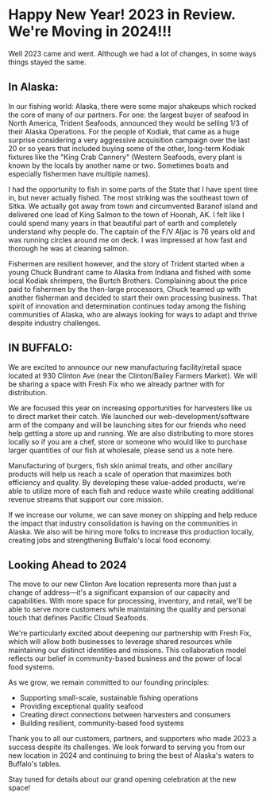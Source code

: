 # Happy New Year! 2023 in Review. We're Moving in 2024!!!

Well 2023 came and went. Although we had a lot of changes, in some ways things stayed the same.

## In Alaska:
In our fishing world: Alaska, there were some major shakeups which rocked the core of many of our partners. For one: the largest buyer of seafood in North America, Trident Seafoods, announced they would be selling 1/3 of their Alaska Operations. For the people of Kodiak, that came as a huge surprise considering a very aggressive acquisition campaign over the last 20 or so years that included buying some of the other, long-term Kodiak fixtures like the "King Crab Cannery" (Western Seafoods, every plant is known by the locals by another name or two. Sometimes boats and especially fishermen have multiple names).

I had the opportunity to fish in some parts of the State that I have spent time in, but never actually fished. The most striking was the southeast town of Sitka. We actually got away from town and circumvented Baranof island and delivered one load of King Salmon to the town of Hoonah, AK. I felt like I could spend many years in that beautiful part of earth and completely understand why people do. The captain of the F/V Aljac is 76 years old and was running circles around me on deck. I was impressed at how fast and thorough he was at cleaning salmon.

Fishermen are resilient however, and the story of Trident started when a young Chuck Bundrant came to Alaska from Indiana and fished with some local Kodiak shrimpers, the Burtch Brothers. Complaining about the price paid to fishermen by the then-large processors, Chuck teamed up with another fisherman and decided to start their own processing business. That spirit of innovation and determination continues today among the fishing communities of Alaska, who are always looking for ways to adapt and thrive despite industry challenges.

## IN BUFFALO:

We are excited to announce our new manufacturing facility/retail space located at 930 Clinton Ave (near the Clinton/Bailey Farmers Market). We will be sharing a space with Fresh Fix who we already partner with for distribution.

We are focused this year on increasing opportunities for harvesters like us to direct market their catch. We launched our web-development/software arm of the company and will be launching sites for our friends who need help getting a store up and running. We are also distributing to more stores locally so if you are a chef, store or someone who would like to purchase larger quantities of our fish at wholesale, please send us a note here.

Manufacturing of burgers, fish skin animal treats, and other ancillary products will help us reach a scale of operation that maximizes both efficiency and quality. By developing these value-added products, we're able to utilize more of each fish and reduce waste while creating additional revenue streams that support our core mission.

If we increase our volume, we can save money on shipping and help reduce the impact that industry consolidation is having on the communities in Alaska. We also will be hiring more folks to increase this production locally, creating jobs and strengthening Buffalo's local food economy.

## Looking Ahead to 2024

The move to our new Clinton Ave location represents more than just a change of address—it's a significant expansion of our capacity and capabilities. With more space for processing, inventory, and retail, we'll be able to serve more customers while maintaining the quality and personal touch that defines Pacific Cloud Seafoods.

We're particularly excited about deepening our partnership with Fresh Fix, which will allow both businesses to leverage shared resources while maintaining our distinct identities and missions. This collaboration model reflects our belief in community-based business and the power of local food systems.

As we grow, we remain committed to our founding principles:
- Supporting small-scale, sustainable fishing operations
- Providing exceptional quality seafood
- Creating direct connections between harvesters and consumers
- Building resilient, community-based food systems

Thank you to all our customers, partners, and supporters who made 2023 a success despite its challenges. We look forward to serving you from our new location in 2024 and continuing to bring the best of Alaska's waters to Buffalo's tables.

Stay tuned for details about our grand opening celebration at the new space!
